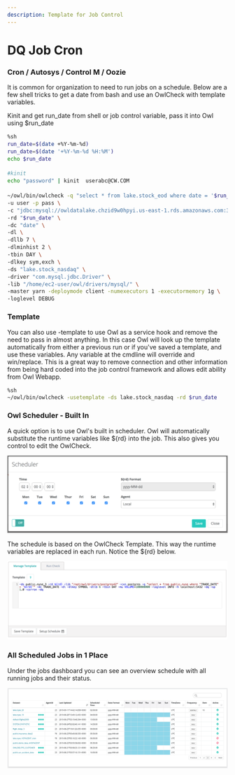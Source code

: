 ```yaml
---
description: Template for Job Control
---
```


# DQ Job Cron

### Cron / Autosys / Control M / Oozie

It is common for organization to need to run jobs on a schedule.  Below are a few shell tricks to get a date from bash and use an OwlCheck with template variables.

Kinit and get run\_date from shell or job control variable, pass it into Owl using $run\_date

```bash
%sh
run_date=$(date +%Y-%m-%d)
run_date=$(date '+%Y-%m-%d %H:%M')
echo $run_date

#kinit
echo "password" | kinit  userabc@CW.COM

~/owl/bin/owlcheck -q "select * from lake.stock_eod where date = '$run_date' " \
-u user -p pass \
-c "jdbc:mysql://owldatalake.chzid9w0hpyi.us-east-1.rds.amazonaws.com:3306" \
-rd "$run_date" \
-dc "date" \
-dl \
-dllb 7 \
-dlminhist 2 \
-tbin DAY \
-dlkey sym,exch \
-ds "lake.stock_nasdaq" \
-driver "com.mysql.jdbc.Driver" \
-lib "/home/ec2-user/owl/drivers/mysql/" \
-master yarn -deploymode client -numexecutors 1 -executormemory 1g \
-loglevel DEBUG
```

### Template

You can also use -template to use Owl as a service hook and remove the need to pass in almost anything.  In this case Owl will look up the template automatically from either a previous run or if you've saved a template, and use these variables.  Any variable at the cmdline will override and win/replace.  This is a great way to remove connection and other information from being hard coded into the job control framework and allows edit ability from Owl Webapp. &#x20;

```bash
%sh
~/owl/bin/owlcheck -usetemplate -ds lake.stock_nasdaq -rd $run_date
```

### Owl Scheduler - Built In

A quick option is to use Owl's built in scheduler. Owl will automatically substitute the runtime variables like ${rd} into the job.  This also gives you control to edit the OwlCheck.&#x20;

![](../../.gitbook/assets/owl-schedule.png)

The schedule is based on the OwlCheck Template.  This way the runtime variables are replaced in each run.  Notice the ${rd} below.&#x20;

![](../../.gitbook/assets/owl-template-schedule.png)

### All Scheduled Jobs in 1 Place

Under the jobs dashboard you can see an overview schedule with all running jobs and their status.

![](<../../.gitbook/assets/owl-scheduler (1).png>)
